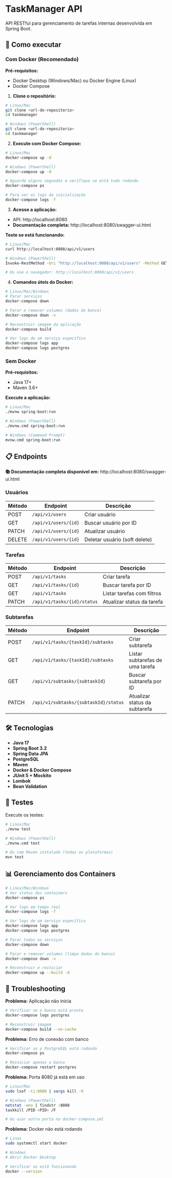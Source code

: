 # TaskManager API

API RESTful para gerenciamento de tarefas internas desenvolvida em Spring Boot.

## 🚀 Como executar

### Com Docker (Recomendado)

**Pré-requisitos:**
- Docker Desktop (Windows/Mac) ou Docker Engine (Linux)
- Docker Compose

1. **Clone o repositório:**
```bash
# Linux/Mac
git clone <url-do-repositorio>
cd taskmanager

# Windows (PowerShell)
git clone <url-do-repositorio>
cd taskmanager
```

2. **Execute com Docker Compose:**
```bash
# Linux/Mac
docker-compose up -d

# Windows (PowerShell)
docker-compose up -d

# Aguarde alguns segundos e verifique se está tudo rodando
docker-compose ps

# Para ver os logs da inicialização
docker-compose logs -f
```

3. **Acesse a aplicação:**
- API: http://localhost:8080
- **Documentação completa:** http://localhost:8080/swagger-ui.html

**Teste se está funcionando:**
```bash
# Linux/Mac
curl http://localhost:8080/api/v1/users

# Windows (PowerShell)
Invoke-RestMethod -Uri "http://localhost:8080/api/v1/users" -Method GET

# Ou use o navegador: http://localhost:8080/api/v1/users
```

4. **Comandos úteis do Docker:**
```bash
# Linux/Mac/Windows
# Parar serviços
docker-compose down

# Parar e remover volumes (dados do banco)
docker-compose down -v

# Reconstruir imagem da aplicação
docker-compose build

# Ver logs de um serviço específico
docker-compose logs app
docker-compose logs postgres
```

### Sem Docker

**Pré-requisitos:**
- Java 17+
- Maven 3.6+

**Execute a aplicação:**
```bash
# Linux/Mac
./mvnw spring-boot:run

# Windows (PowerShell)
./mvnw.cmd spring-boot:run

# Windows (Command Prompt)
mvnw.cmd spring-boot:run
```

## 📋 Endpoints

**📚 Documentação completa disponível em:** http://localhost:8080/swagger-ui.html

### Usuários

| Método | Endpoint | Descrição |
|--------|----------|-----------|
| POST | `/api/v1/users` | Criar usuário |
| GET | `/api/v1/users/{id}` | Buscar usuário por ID |
| PATCH | `/api/v1/users/{id}` | Atualizar usuário |
| DELETE | `/api/v1/users/{id}` | Deletar usuário (soft delete) |

### Tarefas

| Método | Endpoint | Descrição |
|--------|----------|-----------|
| POST | `/api/v1/tasks` | Criar tarefa |
| GET | `/api/v1/tasks/{id}` | Buscar tarefa por ID |
| GET | `/api/v1/tasks` | Listar tarefas com filtros |
| PATCH | `/api/v1/tasks/{id}/status` | Atualizar status da tarefa |

### Subtarefas

| Método | Endpoint | Descrição |
|--------|----------|-----------|
| POST | `/api/v1/tasks/{taskId}/subtasks` | Criar subtarefa |
| GET | `/api/v1/tasks/{taskId}/subtasks` | Listar subtarefas de uma tarefa |
| GET | `/api/v1/subtasks/{subtaskId}` | Buscar subtarefa por ID |
| PATCH | `/api/v1/subtasks/{subtaskId}/status` | Atualizar status da subtarefa |

## 🛠️ Tecnologias

- **Java 17**
- **Spring Boot 3.2**
- **Spring Data JPA**
- **PostgreSQL**
- **Maven**
- **Docker & Docker Compose**
- **JUnit 5 + Mockito**
- **Lombok**
- **Bean Validation**

## 🧪 Testes

Execute os testes:
```bash
# Linux/Mac
./mvnw test

# Windows (PowerShell)
./mvnw.cmd test

# Ou com Maven instalado (todas as plataformas)
mvn test
```

## 📊 Gerenciamento dos Containers

```bash
# Linux/Mac/Windows
# Ver status dos containers
docker-compose ps

# Ver logs em tempo real
docker-compose logs -f

# Ver logs de um serviço específico
docker-compose logs app
docker-compose logs postgres

# Parar todos os serviços
docker-compose down

# Parar e remover volumes (limpa dados do banco)
docker-compose down -v

# Reconstruir e reiniciar
docker-compose up --build -d
```

## 🔧 Troubleshooting

**Problema:** Aplicação não inicia
```bash
# Verificar se o banco está pronto
docker-compose logs postgres

# Reconstruir imagem
docker-compose build --no-cache
```

**Problema:** Erro de conexão com banco
```bash
# Verificar se o PostgreSQL está rodando
docker-compose ps

# Reiniciar apenas o banco
docker-compose restart postgres
```

**Problema:** Porta 8080 já está em uso
```bash
# Linux/Mac
sudo lsof -ti:8080 | xargs kill -9

# Windows (PowerShell)
netstat -ano | findstr :8080
taskkill /PID <PID> /F

# Ou usar outra porta no docker-compose.yml
```

**Problema:** Docker não está rodando
```bash
# Linux
sudo systemctl start docker

# Windows
# Abrir Docker Desktop

# Verificar se está funcionando
docker --version
``` 